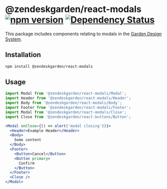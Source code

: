 # @zendeskgarden/react-modals [![npm version](https://img.shields.io/npm/v/@zendeskgarden/react-modals.svg?style=flat-square)](https://www.npmjs.com/package/@zendeskgarden/react-modals) [![Dependency Status](https://img.shields.io/david/zendeskgarden/react-components.svg?path=packages/modals&style=flat-square)](https://david-dm.org/zendeskgarden/react-components?path=packages/modals) <!-- markdownlint-disable -->

<!-- markdownlint-enable -->

This package includes components relating to modals in the
[Garden Design System](https://zendeskgarden.github.io/).

## Installation

```sh
npm install @zendeskgarden/react-modals
```

## Usage

```jsx static
import Modal from '@zendeskgarden/react-modals/Modal';
import Header from '@zendeskgarden/react-modals/Header';
import Body from '@zendeskgarden/react-modals/Body';
import Footer from '@zendeskgarden/react-modals/Footer';
import Modal from '@zendeskgarden/react-modals/Close';
import Close from '@zendeskgarden/react-buttons/Button';

<Modal onClose={() => alert('modal closing'))}>
  <Header>Example Header</Header>
  <Body>
    Some content
  </Body>
  <Footer>
    <Button>Cancel</Button>
    <Button primary>
      Confirm
    </Button>
  </Footer>
  <Close />
</Modal>
```
